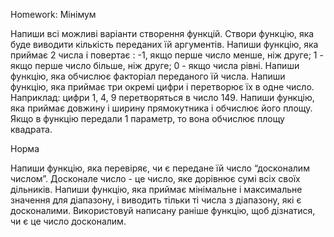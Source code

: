 Homework: 
Мінімум

Напиши всі можливі варіанти створення функцій.
Створи функцію, яка буде виводити кількість переданих їй аргументів.
Напиши функцію, яка приймає 2 числа і повертає :
-1, якщо перше число менше, ніж друге; 
1 - якщо перше число більше, ніж друге; 
0 - якщо числа рівні.
Напиши функцію, яка обчислює факторіал переданого їй числа.
Напиши функцію, яка приймає три окремі цифри і перетворює їх в одне число. Наприклад: цифри 1, 4, 9 перетворяться в число 149.
Напиши функцію, яка приймає довжину і ширину прямокутника і обчислює його площу. Якщо в функцію передали 1 параметр, то вона обчислює площу квадрата.

Норма

Напиши функцію, яка перевіряє, чи є передане їй число “досконалим числом”. Досконале число - це число, яке дорівнює сумі всіх своїх дільників.
Напиши функцію, яка приймає мінімальне і максимальне значення для діапазону, і виводить тільки ті числа з діапазону, які є досконалими. Використовуй написану раніше функцію, щоб дізнатися, чи є це число досконалим.